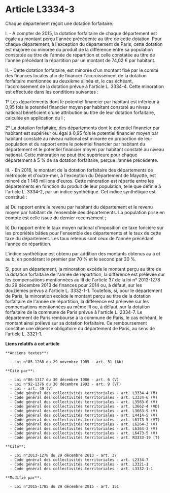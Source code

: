 # Article L3334-3

Chaque département reçoit une dotation forfaitaire. 

I. - A compter de 2015, la dotation forfaitaire de chaque département est égale au montant perçu l'année précédente au titre
de cette dotation. Pour chaque département, à l'exception du département de Paris, cette dotation est majorée ou minorée du
produit de la différence entre sa population constatée au titre de l'année de répartition et celle constatée au titre de
l'année précédant la répartition par un montant de 74,02 € par habitant.

II. - Cette dotation forfaitaire, est minorée d'un montant fixé par le comité des finances locales afin de financer
l'accroissement de la dotation forfaitaire mentionnée au deuxième alinéa et, le cas échéant, l'accroissement de la dotation
prévue à l'article L. 3334-4. Cette minoration est effectuée dans les conditions suivantes : 

1° Les départements dont le potentiel financier par habitant est inférieur à 0,95 fois le potentiel financier moyen par
habitant constaté au niveau national bénéficient d'une attribution au titre de leur dotation forfaitaire, calculée en
application du I ; 

2° La dotation forfaitaire, des départements dont le potentiel financier par habitant est supérieur ou égal à 0,95 fois le
potentiel financier moyen par habitant constaté au niveau national est minorée en proportion de leur population et du rapport
entre le potentiel financier par habitant du département et le potentiel financier moyen par habitant constaté au niveau
national. Cette minoration ne peut être supérieure pour chaque département à 5 % de sa dotation forfaitaire, perçue l'année
précédente. 

III. - En 2016, le montant de la dotation forfaitaire des départements de métropole et d'outre-mer, à l'exception du
Département de Mayotte, est minoré de 1 148 millions d'euros. Cette minoration est répartie entre les départements en
fonction du produit de leur population, telle que définie à l'article L. 3334-2, par un indice synthétique. Cet indice
synthétique est constitué : 

a) Du rapport entre le revenu par habitant du département et le revenu moyen par habitant de l'ensemble des départements. La
population prise en compte est celle issue du dernier recensement ; 

b) Du rapport entre le taux moyen national d'imposition de taxe foncière sur les propriétés bâties pour l'ensemble des
départements et le taux de cette taxe du département. Les taux retenus sont ceux de l'année précédant l'année de
répartition. 

L'indice synthétique est obtenu par addition des montants obtenus au a et au b, en pondérant le premier par 70 % et le second
par 30 %. 

Si, pour un département, la minoration excède le montant perçu au titre de la dotation forfaitaire de l'année de répartition,
la différence est prélevée sur les compensations mentionnées au III de l'article 37 de la loi n° 2013-1278 du 29 décembre
2013 de finances pour 2014 ou, à défaut, sur les douzièmes prévus à l'article L. 3332-1-1. Toutefois, si, pour le département
de Paris, la minoration excède le montant perçu au titre de la dotation forfaitaire de l'année de répartition, la différence
est prélevée sur les compensations mentionnées au même III ou, à défaut, sur la dotation forfaitaire de la commune de Paris
prévue à l'article L. 2334-7. Le département de Paris rembourse à la commune de Paris, le cas échéant, le montant ainsi
prélevé sur sa dotation forfaitaire. Ce remboursement constitue une dépense obligatoire du département de Paris, au sens de
l'article L. 3321-1.

**Liens relatifs à cet article**

	**Anciens textes**:

	  - Loi n°85-1268 du 29 novembre 1985 - art. 31 (Ab)

	**Cité par**:

	  - Loi n°86-1317 du 30 décembre 1986 - art. 6 (V)
	  - Loi n°92-1376 du 30 décembre 1992 - art. 9 (VT)
	  - Loi - art. 49 (V)
	  - Code général des collectivités territoriales - art. L3334-4 (M)
	  - Code général des collectivités territoriales - art. L3334-6 (V)
	  - Code général des collectivités territoriales - art. L3563-6 (V)
	  - Code général des collectivités territoriales - art. L3662-4 (VD)
	  - Code général des collectivités territoriales - art. L3663-9 (V)
	  - Code général des collectivités territoriales - art. L4414-5 (V)
	  - Code général des collectivités territoriales - art. L6173-5 (VT)
	  - Code général des collectivités territoriales - art. L6264-3 (V)
	  - Code général des collectivités territoriales - art. L6364-3 (V)
	  - Code général des collectivités territoriales - art. L6473-5 (V)
	  - Code général des collectivités territoriales - art. R3333-19 (T)

	**Cite**:

	  - Loi n°2013-1278 du 29 décembre 2013 - art. 37
	  - Code général des collectivités territoriales - art. L2334-7
	  - Code général des collectivités territoriales - art. L3321-1
	  - Code général des collectivités territoriales - art. L3332-1-1

	**Modifié par**:

	  - Loi n°2015-1785 du 29 décembre 2015 - art. 151
